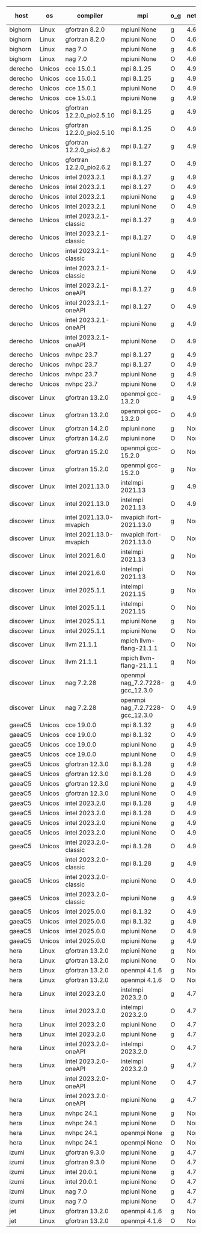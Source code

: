 

| host     | os       | compiler                              | mpi                      | o_g        | netcdf        | build       | u_pass          | u_fail          | s_pass            | s_fail            | e_pass             | e_fail             | nuopc_pass       | nuopc_fail       | artifacts link          |
|----------|----------|---------------------------------------|--------------------------|------------|---------------|-------------|-----------------|-----------------|-------------------|-------------------|--------------------|--------------------|------------------|------------------|-------------------------|
| bighorn | Linux | gfortran 8.2.0 | mpiuni None  | g | 4.6.1  | PASS | 12660 | 0 | 9 | 0 | 43 | 0 | None | None | <a href="https://github.com/esmf-org/esmf-test-artifacts/tree/3db0e49bc19af2ca2ba510d053711956c249c607/develop/gfortran/8.2.0/g/mpiuni/None" target="_blank">3db0e49</a> | 
| bighorn | Linux | gfortran 8.2.0 | mpiuni None  | O | 4.6.1  | PASS | 12660 | 0 | 9 | 0 | 43 | 0 | None | None | <a href="https://github.com/esmf-org/esmf-test-artifacts/tree/11054882bebaba9fee7b1ca143be80cdef1b0052/develop/gfortran/8.2.0/O/mpiuni/None" target="_blank">1105488</a> | 
| bighorn | Linux | nag 7.0 | mpiuni None  | g | 4.6.1  | PASS | 12660 | 0 | 9 | 0 | 43 | 0 | None | None | <a href="https://github.com/esmf-org/esmf-test-artifacts/tree/002e575f0f28c63bafeb6e29b68cb02938241d87/develop/nag/7.0/g/mpiuni/None" target="_blank">002e575</a> | 
| bighorn | Linux | nag 7.0 | mpiuni None  | O | 4.6.1  | PASS | 12660 | 0 | 9 | 0 | 43 | 0 | None | None | <a href="https://github.com/esmf-org/esmf-test-artifacts/tree/53e81ed54cc4187b12aa5de2f586cfdc1679bbc4/develop/nag/7.0/O/mpiuni/None" target="_blank">53e81ed</a> | 
| derecho | Unicos | cce 15.0.1 | mpi 8.1.25  | O | 4.9.2  | PASS | None | None | None | None | None | None | None | None | <a href="https://github.com/esmf-org/esmf-test-artifacts/tree/823c95cfc03653dcf0bfa3556ff607238fc393d0/develop/cce/15.0.1/O/mpi/8.1.25" target="_blank">823c95c</a> | 
| derecho | Unicos | cce 15.0.1 | mpi 8.1.25  | g | 4.9.2  | PASS | None | None | None | None | None | None | None | None | <a href="https://github.com/esmf-org/esmf-test-artifacts/tree/4538a5e6aa86a6be517144876a6e4d3ba626e95c/develop/cce/15.0.1/g/mpi/8.1.25" target="_blank">4538a5e</a> | 
| derecho | Unicos | cce 15.0.1 | mpiuni None  | O | 4.9.2  | PASS | 12424 | 236 | 9 | 0 | 43 | 0 | None | None | <a href="https://github.com/esmf-org/esmf-test-artifacts/tree/34f6bdff9a260926e572e9401b75edb0be37ce7b/develop/cce/15.0.1/O/mpiuni/None" target="_blank">34f6bdf</a> | 
| derecho | Unicos | cce 15.0.1 | mpiuni None  | g | 4.9.2  | PASS | 12583 | 77 | 9 | 0 | 43 | 0 | None | None | <a href="https://github.com/esmf-org/esmf-test-artifacts/tree/49c679cca7e9508395f228d883c8c023903a7298/develop/cce/15.0.1/g/mpiuni/None" target="_blank">49c679c</a> | 
| derecho | Unicos | gfortran 12.2.0_pio2.5.10 | mpi 8.1.25  | g | 4.9.2  | PASS | 14331 | 0 | 51 | 0 | 81 | 0 | 63 | 0 | <a href="https://github.com/esmf-org/esmf-test-artifacts/tree/6f422b71f87fb709dbe9a5963eaac20e7aa8ced5/develop/gfortran/12.2.0_pio2.5.10/g/mpi/8.1.25" target="_blank">6f422b7</a> | 
| derecho | Unicos | gfortran 12.2.0_pio2.5.10 | mpi 8.1.25  | O | 4.9.2  | PASS | 14331 | 0 | 51 | 0 | 81 | 0 | 63 | 0 | <a href="https://github.com/esmf-org/esmf-test-artifacts/tree/55b491a3e014d2c0a5941d842279bafa7272c18f/develop/gfortran/12.2.0_pio2.5.10/O/mpi/8.1.25" target="_blank">55b491a</a> | 
| derecho | Unicos | gfortran 12.2.0_pio2.6.2 | mpi 8.1.27  | g | 4.9.2  | PASS | 14331 | 0 | 51 | 0 | 81 | 0 | 63 | 0 | <a href="https://github.com/esmf-org/esmf-test-artifacts/tree/11672c2804a6139edbaf14daf8b903027e6e8a5a/develop/gfortran/12.2.0_pio2.6.2/g/mpi/8.1.27" target="_blank">11672c2</a> | 
| derecho | Unicos | gfortran 12.2.0_pio2.6.2 | mpi 8.1.27  | O | 4.9.2  | PASS | 14331 | 0 | 51 | 0 | 81 | 0 | 63 | 0 | <a href="https://github.com/esmf-org/esmf-test-artifacts/tree/c996737b9f5be0d121f43dc25583b63aaa32d539/develop/gfortran/12.2.0_pio2.6.2/O/mpi/8.1.27" target="_blank">c996737</a> | 
| derecho | Unicos | intel 2023.2.1 | mpi 8.1.27  | g | 4.9.2  | PASS | 14331 | 0 | 51 | 0 | 81 | 0 | 64 | 0 | <a href="https://github.com/esmf-org/esmf-test-artifacts/tree/6abf1ae609363763d6d0fd5c9bf41378cab00dd8/develop/intel/2023.2.1/g/mpi/8.1.27" target="_blank">6abf1ae</a> | 
| derecho | Unicos | intel 2023.2.1 | mpi 8.1.27  | O | 4.9.2  | PASS | 14331 | 0 | 51 | 0 | 81 | 0 | 64 | 0 | <a href="https://github.com/esmf-org/esmf-test-artifacts/tree/fc9149332cf3bf728d23854a132cdab27916c6c5/develop/intel/2023.2.1/O/mpi/8.1.27" target="_blank">fc91493</a> | 
| derecho | Unicos | intel 2023.2.1 | mpiuni None  | g | 4.9.2  | PASS | 12660 | 0 | 9 | 0 | 43 | 0 | None | None | <a href="https://github.com/esmf-org/esmf-test-artifacts/tree/0c24064e1ae54afedc5d32993e636262dc41f0d7/develop/intel/2023.2.1/g/mpiuni/None" target="_blank">0c24064</a> | 
| derecho | Unicos | intel 2023.2.1 | mpiuni None  | O | 4.9.2  | PASS | 12660 | 0 | 9 | 0 | 43 | 0 | None | None | <a href="https://github.com/esmf-org/esmf-test-artifacts/tree/a2bc85e3fc47e6c2791ee25f14631571c1397ebf/develop/intel/2023.2.1/O/mpiuni/None" target="_blank">a2bc85e</a> | 
| derecho | Unicos | intel 2023.2.1-classic | mpi 8.1.27  | g | 4.9.2  | PASS | 14331 | 0 | 51 | 0 | 81 | 0 | 63 | 0 | <a href="https://github.com/esmf-org/esmf-test-artifacts/tree/4bb86af4c4c63f491736313c27d34de7b66d5937/develop/intel/2023.2.1-classic/g/mpi/8.1.27" target="_blank">4bb86af</a> | 
| derecho | Unicos | intel 2023.2.1-classic | mpi 8.1.27  | O | 4.9.2  | PASS | 14331 | 0 | 51 | 0 | 81 | 0 | 63 | 0 | <a href="https://github.com/esmf-org/esmf-test-artifacts/tree/553081f69d41a58d303faf0fb0e481dad70f3cea/develop/intel/2023.2.1-classic/O/mpi/8.1.27" target="_blank">553081f</a> | 
| derecho | Unicos | intel 2023.2.1-classic | mpiuni None  | g | 4.9.2  | PASS | 12660 | 0 | 9 | 0 | 43 | 0 | None | None | <a href="https://github.com/esmf-org/esmf-test-artifacts/tree/aec685fa178a7b9ad8994f2e96c1b85767e06e83/develop/intel/2023.2.1-classic/g/mpiuni/None" target="_blank">aec685f</a> | 
| derecho | Unicos | intel 2023.2.1-classic | mpiuni None  | O | 4.9.2  | PASS | 12660 | 0 | 9 | 0 | 43 | 0 | None | None | <a href="https://github.com/esmf-org/esmf-test-artifacts/tree/05452c3c19eaf1cca9a73e4160759217175986e0/develop/intel/2023.2.1-classic/O/mpiuni/None" target="_blank">05452c3</a> | 
| derecho | Unicos | intel 2023.2.1-oneAPI | mpi 8.1.27  | g | 4.9.2  | PASS | 14331 | 0 | 51 | 0 | 81 | 0 | 63 | 0 | <a href="https://github.com/esmf-org/esmf-test-artifacts/tree/de13504c7d108730e327ebf479a5c620d8a5d362/develop/intel/2023.2.1-oneAPI/g/mpi/8.1.27" target="_blank">de13504</a> | 
| derecho | Unicos | intel 2023.2.1-oneAPI | mpi 8.1.27  | O | 4.9.2  | PASS | 14331 | 0 | 50 | 1 | 81 | 0 | 63 | 0 | <a href="https://github.com/esmf-org/esmf-test-artifacts/tree/062f93bf9a1f68f289ed991f2a63f0b5813b3e2e/develop/intel/2023.2.1-oneAPI/O/mpi/8.1.27" target="_blank">062f93b</a> | 
| derecho | Unicos | intel 2023.2.1-oneAPI | mpiuni None  | g | 4.9.2  | PASS | 12660 | 0 | 9 | 0 | 43 | 0 | None | None | <a href="https://github.com/esmf-org/esmf-test-artifacts/tree/5ea9c1583c89efc21cc247904b0c0f3e57e9ed80/develop/intel/2023.2.1-oneAPI/g/mpiuni/None" target="_blank">5ea9c15</a> | 
| derecho | Unicos | intel 2023.2.1-oneAPI | mpiuni None  | O | 4.9.2  | PASS | 12660 | 0 | 9 | 0 | 43 | 0 | None | None | <a href="https://github.com/esmf-org/esmf-test-artifacts/tree/8f32a08648081dc12470f5a8dadaf29f24871c28/develop/intel/2023.2.1-oneAPI/O/mpiuni/None" target="_blank">8f32a08</a> | 
| derecho | Unicos | nvhpc 23.7 | mpi 8.1.27  | g | 4.9.2  | PASS | None | None | None | None | None | None | None | None | <a href="https://github.com/esmf-org/esmf-test-artifacts/tree/a098e30a6b4adf2af74fdc43c106a2910c116a0d/develop/nvhpc/23.7/g/mpi/8.1.27" target="_blank">a098e30</a> | 
| derecho | Unicos | nvhpc 23.7 | mpi 8.1.27  | O | 4.9.2  | PASS | None | None | None | None | None | None | None | None | <a href="https://github.com/esmf-org/esmf-test-artifacts/tree/dee57025ccade16c3aeddbedc4be842c4c481d0f/develop/nvhpc/23.7/O/mpi/8.1.27" target="_blank">dee5702</a> | 
| derecho | Unicos | nvhpc 23.7 | mpiuni None  | g | 4.9.2  | PASS | 12660 | 0 | 9 | 0 | 43 | 0 | None | None | <a href="https://github.com/esmf-org/esmf-test-artifacts/tree/f86299f3e4891921ddb48660a3be8700ec809e39/develop/nvhpc/23.7/g/mpiuni/None" target="_blank">f86299f</a> | 
| derecho | Unicos | nvhpc 23.7 | mpiuni None  | O | 4.9.2  | PASS | 12660 | 0 | 9 | 0 | 43 | 0 | None | None | <a href="https://github.com/esmf-org/esmf-test-artifacts/tree/be65ee77ead973f24260f43434ed0051dfb15182/develop/nvhpc/23.7/O/mpiuni/None" target="_blank">be65ee7</a> | 
| discover | Linux | gfortran 13.2.0 | openmpi gcc-13.2.0  | g | 4.9.2  | PASS | 14331 | 0 | 51 | 0 | 81 | 0 | 63 | 0 | <a href="https://github.com/esmf-org/esmf-test-artifacts/tree/ca0755b95e5f26afdbc69334313b3465802f485c/develop/gfortran/13.2.0/g/openmpi/gcc-13.2.0" target="_blank">ca0755b</a> | 
| discover | Linux | gfortran 13.2.0 | openmpi gcc-13.2.0  | O | 4.9.2  | PASS | 14331 | 0 | 51 | 0 | 81 | 0 | 63 | 0 | <a href="https://github.com/esmf-org/esmf-test-artifacts/tree/7738d989056c83ed811ffe7a62e1394dd4f623fb/develop/gfortran/13.2.0/O/openmpi/gcc-13.2.0" target="_blank">7738d98</a> | 
| discover | Linux | gfortran 14.2.0 | mpiuni none  | g | None  | PASS | 12660 | 0 | 9 | 0 | 43 | 0 | None | None | <a href="https://github.com/esmf-org/esmf-test-artifacts/tree/31889335291baaed6d5452080a9b8371103e7e1c/develop/gfortran/14.2.0/g/mpiuni/none" target="_blank">3188933</a> | 
| discover | Linux | gfortran 14.2.0 | mpiuni none  | O | None  | PASS | 12660 | 0 | 9 | 0 | 43 | 0 | None | None | <a href="https://github.com/esmf-org/esmf-test-artifacts/tree/9fd2d410eddc484497a2758d039f6e1dd56aa16a/develop/gfortran/14.2.0/O/mpiuni/none" target="_blank">9fd2d41</a> | 
| discover | Linux | gfortran 15.2.0 | openmpi gcc-15.2.0  | O | None  | FAIL | None | None | None | None | None | None | None | None | <a href="https://github.com/esmf-org/esmf-test-artifacts/tree/bb21cd21a1ff72e908629cfdf0d7ef6e9d04613d/develop/gfortran/15.2.0/O/openmpi/gcc-15.2.0" target="_blank">bb21cd2</a> | 
| discover | Linux | gfortran 15.2.0 | openmpi gcc-15.2.0  | g | None  | FAIL | None | None | None | None | None | None | None | None | <a href="https://github.com/esmf-org/esmf-test-artifacts/tree/ec0511513e346b7ecadde3724949bd4829aa4d48/develop/gfortran/15.2.0/g/openmpi/gcc-15.2.0" target="_blank">ec05115</a> | 
| discover | Linux | intel 2021.13.0 | intelmpi 2021.13  | g | 4.9.2  | PASS | 14331 | 0 | 51 | 0 | 81 | 0 | 63 | 0 | <a href="https://github.com/esmf-org/esmf-test-artifacts/tree/084df83cfa007affba76bb676d81d16b59bee092/develop/intel/2021.13.0/g/intelmpi/2021.13" target="_blank">084df83</a> | 
| discover | Linux | intel 2021.13.0 | intelmpi 2021.13  | O | 4.9.2  | PASS | 14331 | 0 | 51 | 0 | 81 | 0 | 63 | 0 | <a href="https://github.com/esmf-org/esmf-test-artifacts/tree/97923045413fcb7ccb82ce3c328d118d1869855b/develop/intel/2021.13.0/O/intelmpi/2021.13" target="_blank">9792304</a> | 
| discover | Linux | intel 2021.13.0-mvapich | mvapich ifort-2021.13.0  | g | None  | PASS | 14331 | 0 | 51 | 0 | 81 | 0 | 63 | 0 | <a href="https://github.com/esmf-org/esmf-test-artifacts/tree/24682d5247f9c75c96f4d67070d85b0582f631eb/develop/intel/2021.13.0-mvapich/g/mvapich/ifort-2021.13.0" target="_blank">24682d5</a> | 
| discover | Linux | intel 2021.13.0-mvapich | mvapich ifort-2021.13.0  | O | None  | PASS | 14331 | 0 | 51 | 0 | 81 | 0 | 63 | 0 | <a href="https://github.com/esmf-org/esmf-test-artifacts/tree/47e759e449e48077dc722f4405a1771cdfe795f0/develop/intel/2021.13.0-mvapich/O/mvapich/ifort-2021.13.0" target="_blank">47e759e</a> | 
| discover | Linux | intel 2021.6.0 | intelmpi 2021.13  | g | None  | PASS | 14331 | 0 | 51 | 0 | 81 | 0 | 63 | 0 | <a href="https://github.com/esmf-org/esmf-test-artifacts/tree/79a1afbfa313772ad6d78d6017bb2159b8df59fc/develop/intel/2021.6.0/g/intelmpi/2021.13" target="_blank">79a1afb</a> | 
| discover | Linux | intel 2021.6.0 | intelmpi 2021.13  | O | None  | PASS | 14331 | 0 | 51 | 0 | 81 | 0 | 63 | 0 | <a href="https://github.com/esmf-org/esmf-test-artifacts/tree/2ba7d201d3c5d62dfd9e99813970ef47a6db09f5/develop/intel/2021.6.0/O/intelmpi/2021.13" target="_blank">2ba7d20</a> | 
| discover | Linux | intel 2025.1.1 | intelmpi 2021.15  | g | None  | PASS | 14331 | 0 | 51 | 0 | 81 | 0 | 63 | 0 | <a href="https://github.com/esmf-org/esmf-test-artifacts/tree/271e0933befdd93d13eaabd6eb5d4039526f813b/develop/intel/2025.1.1/g/intelmpi/2021.15" target="_blank">271e093</a> | 
| discover | Linux | intel 2025.1.1 | intelmpi 2021.15  | O | None  | PASS | 14331 | 0 | 51 | 0 | 81 | 0 | 63 | 0 | <a href="https://github.com/esmf-org/esmf-test-artifacts/tree/a32d663a050646f26c34b028c51145394ba21d36/develop/intel/2025.1.1/O/intelmpi/2021.15" target="_blank">a32d663</a> | 
| discover | Linux | intel 2025.1.1 | mpiuni None  | g | None  | PASS | 12660 | 0 | 9 | 0 | 43 | 0 | None | None | <a href="https://github.com/esmf-org/esmf-test-artifacts/tree/91d9b1f9a8eb8afaf16505bcc09ba748cb31298a/develop/intel/2025.1.1/g/mpiuni/None" target="_blank">91d9b1f</a> | 
| discover | Linux | intel 2025.1.1 | mpiuni None  | O | None  | PASS | 12660 | 0 | 9 | 0 | 43 | 0 | None | None | <a href="https://github.com/esmf-org/esmf-test-artifacts/tree/b1fe6563761d5d2ff6b475e47372c2b6be951f4c/develop/intel/2025.1.1/O/mpiuni/None" target="_blank">b1fe656</a> | 
| discover | Linux | llvm 21.1.1 | mpich llvm-flang-21.1.1  | O | None  | PASS | None | None | None | None | None | None | None | None | <a href="https://github.com/esmf-org/esmf-test-artifacts/tree/7d5be55c1d099b15b874fa31f99d64d8bdcfc42c/develop/llvm/21.1.1/O/mpich/llvm-flang-21.1.1" target="_blank">7d5be55</a> | 
| discover | Linux | llvm 21.1.1 | mpich llvm-flang-21.1.1  | g | None  | PASS | None | None | None | None | None | None | None | None | <a href="https://github.com/esmf-org/esmf-test-artifacts/tree/d0cff3520f4665a4b89dbf1cd4d897007e2c4165/develop/llvm/21.1.1/g/mpich/llvm-flang-21.1.1" target="_blank">d0cff35</a> | 
| discover | Linux | nag 7.2.28 | openmpi nag_7.2.7228-gcc_12.3.0  | g | 4.9.2  | PASS | None | None | None | None | None | None | None | None | <a href="https://github.com/esmf-org/esmf-test-artifacts/tree/3151509b4eb9d3602130de7565fa68c8c0803c5b/develop/nag/7.2.28/g/openmpi/nag_7.2.7228-gcc_12.3.0" target="_blank">3151509</a> | 
| discover | Linux | nag 7.2.28 | openmpi nag_7.2.7228-gcc_12.3.0  | O | 4.9.2  | PASS | 14331 | 0 | 51 | 0 | 81 | 0 | 58 | 5 | <a href="https://github.com/esmf-org/esmf-test-artifacts/tree/6be6e9a5c9f4a7f3e933bafdf178912685067826/develop/nag/7.2.28/O/openmpi/nag_7.2.7228-gcc_12.3.0" target="_blank">6be6e9a</a> | 
| gaeaC5 | Unicos | cce 19.0.0 | mpi 8.1.32  | g | 4.9.0  | PASS | 9775 | 4286 | None | None | None | None | 60 | 3 | <a href="https://github.com/esmf-org/esmf-test-artifacts/tree/721a12be6ac165b54df3b45f0a76062bc7cd9cc8/develop/cce/19.0.0/g/mpi/8.1.32" target="_blank">721a12b</a> | 
| gaeaC5 | Unicos | cce 19.0.0 | mpi 8.1.32  | O | 4.9.0  | PASS | 14284 | 47 | None | None | None | None | 60 | 3 | <a href="https://github.com/esmf-org/esmf-test-artifacts/tree/032b5f9f5c240d80d4a6d3427cb3751685446f5a/develop/cce/19.0.0/O/mpi/8.1.32" target="_blank">032b5f9</a> | 
| gaeaC5 | Unicos | cce 19.0.0 | mpiuni None  | g | 4.9.0  | PASS | 8895 | 3765 | None | None | None | None | None | None | <a href="https://github.com/esmf-org/esmf-test-artifacts/tree/3aad3be980d2a84cc383f620c0571e52bb25682c/develop/cce/19.0.0/g/mpiuni/None" target="_blank">3aad3be</a> | 
| gaeaC5 | Unicos | cce 19.0.0 | mpiuni None  | O | 4.9.0  | PASS | 12616 | 44 | None | None | None | None | None | None | <a href="https://github.com/esmf-org/esmf-test-artifacts/tree/edda85c2028cfcc697965dab5dde556a89e4bbb8/develop/cce/19.0.0/O/mpiuni/None" target="_blank">edda85c</a> | 
| gaeaC5 | Unicos | gfortran 12.3.0 | mpi 8.1.28  | g | 4.9.0  | PASS | 14331 | 0 | 51 | 0 | 81 | 0 | 63 | 0 | <a href="https://github.com/esmf-org/esmf-test-artifacts/tree/707383766a0dd9821a31dfeec37968f34373e2bd/develop/gfortran/12.3.0/g/mpi/8.1.28" target="_blank">7073837</a> | 
| gaeaC5 | Unicos | gfortran 12.3.0 | mpi 8.1.28  | O | 4.9.0  | PASS | 14331 | 0 | 51 | 0 | 81 | 0 | 63 | 0 | <a href="https://github.com/esmf-org/esmf-test-artifacts/tree/845e8df713fee0b65e47f5a36e4267eaf1b2bc5c/develop/gfortran/12.3.0/O/mpi/8.1.28" target="_blank">845e8df</a> | 
| gaeaC5 | Unicos | gfortran 12.3.0 | mpiuni None  | g | 4.9.0  | PASS | 12660 | 0 | 9 | 0 | 43 | 0 | None | None | <a href="https://github.com/esmf-org/esmf-test-artifacts/tree/36c986ab28d9eefce8c6c77d3cf96c11ecc48a1a/develop/gfortran/12.3.0/g/mpiuni/None" target="_blank">36c986a</a> | 
| gaeaC5 | Unicos | gfortran 12.3.0 | mpiuni None  | O | 4.9.0  | PASS | 12660 | 0 | 9 | 0 | 43 | 0 | None | None | <a href="https://github.com/esmf-org/esmf-test-artifacts/tree/3cf9e71443fc0620ef4d385b7769adde7ab528d6/develop/gfortran/12.3.0/O/mpiuni/None" target="_blank">3cf9e71</a> | 
| gaeaC5 | Unicos | intel 2023.2.0 | mpi 8.1.28  | g | 4.9.0  | PASS | 14331 | 0 | 51 | 0 | 81 | 0 | 63 | 0 | <a href="https://github.com/esmf-org/esmf-test-artifacts/tree/1815b3d5e7d5461a461b660d107f354279e930d2/develop/intel/2023.2.0/g/mpi/8.1.28" target="_blank">1815b3d</a> | 
| gaeaC5 | Unicos | intel 2023.2.0 | mpi 8.1.28  | O | 4.9.0  | PASS | 14331 | 0 | 51 | 0 | 81 | 0 | 63 | 0 | <a href="https://github.com/esmf-org/esmf-test-artifacts/tree/007f129403558dd30fe8b54b42a1ee5407b54d17/develop/intel/2023.2.0/O/mpi/8.1.28" target="_blank">007f129</a> | 
| gaeaC5 | Unicos | intel 2023.2.0 | mpiuni None  | g | 4.9.0  | PASS | 12660 | 0 | 9 | 0 | 43 | 0 | None | None | <a href="https://github.com/esmf-org/esmf-test-artifacts/tree/286285c7be946b12cb96c437da575aa5f4787ee0/develop/intel/2023.2.0/g/mpiuni/None" target="_blank">286285c</a> | 
| gaeaC5 | Unicos | intel 2023.2.0 | mpiuni None  | O | 4.9.0  | PASS | 12660 | 0 | 9 | 0 | 43 | 0 | None | None | <a href="https://github.com/esmf-org/esmf-test-artifacts/tree/cccd3bab4d7f2caf91060b44a9d081487cc908cb/develop/intel/2023.2.0/O/mpiuni/None" target="_blank">cccd3ba</a> | 
| gaeaC5 | Unicos | intel 2023.2.0-classic | mpi 8.1.28  | O | 4.9.0  | PASS | 14331 | 0 | 51 | 0 | 81 | 0 | 63 | 0 | <a href="https://github.com/esmf-org/esmf-test-artifacts/tree/d20f7265d70fc582826136f7ebf25e9953acfa7f/develop/intel/2023.2.0-classic/O/mpi/8.1.28" target="_blank">d20f726</a> | 
| gaeaC5 | Unicos | intel 2023.2.0-classic | mpi 8.1.28  | g | 4.9.0  | PASS | 14331 | 0 | 51 | 0 | 81 | 0 | 63 | 0 | <a href="https://github.com/esmf-org/esmf-test-artifacts/tree/d19e4bafb5c6c41da261634ce24ee16c98b75c2f/develop/intel/2023.2.0-classic/g/mpi/8.1.28" target="_blank">d19e4ba</a> | 
| gaeaC5 | Unicos | intel 2023.2.0-classic | mpiuni None  | O | 4.9.0  | PASS | 12660 | 0 | 9 | 0 | 43 | 0 | None | None | <a href="https://github.com/esmf-org/esmf-test-artifacts/tree/5733d7c44df347a5e7da0e4289e9296014c44d4e/develop/intel/2023.2.0-classic/O/mpiuni/None" target="_blank">5733d7c</a> | 
| gaeaC5 | Unicos | intel 2023.2.0-classic | mpiuni None  | g | 4.9.0  | PASS | 12660 | 0 | 9 | 0 | 43 | 0 | None | None | <a href="https://github.com/esmf-org/esmf-test-artifacts/tree/29a55a6c067bcf8b6b863bdb0cecc3c8851e33a5/develop/intel/2023.2.0-classic/g/mpiuni/None" target="_blank">29a55a6</a> | 
| gaeaC5 | Unicos | intel 2025.0.0 | mpi 8.1.32  | O | 4.9.0  | PASS | 14331 | 0 | 51 | 0 | 81 | 0 | 63 | 0 | <a href="https://github.com/esmf-org/esmf-test-artifacts/tree/a306636b4f2576d31005151a30e38eb41443dacd/develop/intel/2025.0.0/O/mpi/8.1.32" target="_blank">a306636</a> | 
| gaeaC5 | Unicos | intel 2025.0.0 | mpi 8.1.32  | g | 4.9.0  | PASS | 14331 | 0 | 51 | 0 | 81 | 0 | 63 | 0 | <a href="https://github.com/esmf-org/esmf-test-artifacts/tree/48e60d49b3d179fc7223ae4b80328348a9e2255f/develop/intel/2025.0.0/g/mpi/8.1.32" target="_blank">48e60d4</a> | 
| gaeaC5 | Unicos | intel 2025.0.0 | mpiuni None  | O | 4.9.0  | PASS | 12660 | 0 | 9 | 0 | 43 | 0 | None | None | <a href="https://github.com/esmf-org/esmf-test-artifacts/tree/62fbdc400486ac725c67a6ba63f2744df5d68b80/develop/intel/2025.0.0/O/mpiuni/None" target="_blank">62fbdc4</a> | 
| gaeaC5 | Unicos | intel 2025.0.0 | mpiuni None  | g | 4.9.0  | PASS | 12660 | 0 | 9 | 0 | 43 | 0 | None | None | <a href="https://github.com/esmf-org/esmf-test-artifacts/tree/0f2f2bf9154c3059a26466aa5ead67fa197a1c9f/develop/intel/2025.0.0/g/mpiuni/None" target="_blank">0f2f2bf</a> | 
| hera | Linux | gfortran 13.2.0 | mpiuni None  | g | None  | PASS | 12660 | 0 | 9 | 0 | 43 | 0 | None | None | <a href="https://github.com/esmf-org/esmf-test-artifacts/tree/fcacd73d728142778c513cc5307218cf81fb4a19/develop/gfortran/13.2.0/g/mpiuni/None" target="_blank">fcacd73</a> | 
| hera | Linux | gfortran 13.2.0 | mpiuni None  | O | None  | PASS | 12660 | 0 | 9 | 0 | 43 | 0 | None | None | <a href="https://github.com/esmf-org/esmf-test-artifacts/tree/59012b607398e5cda6afe0e04322c6d6f208781c/develop/gfortran/13.2.0/O/mpiuni/None" target="_blank">59012b6</a> | 
| hera | Linux | gfortran 13.2.0 | openmpi 4.1.6  | g | None  | PASS | 14331 | 0 | 51 | 0 | 81 | 0 | 63 | 0 | <a href="https://github.com/esmf-org/esmf-test-artifacts/tree/92c62d77a949201f9430874d93d047ab70439275/develop/gfortran/13.2.0/g/openmpi/4.1.6" target="_blank">92c62d7</a> | 
| hera | Linux | gfortran 13.2.0 | openmpi 4.1.6  | O | None  | PASS | 14331 | 0 | 51 | 0 | 81 | 0 | 63 | 0 | <a href="https://github.com/esmf-org/esmf-test-artifacts/tree/d18a88f05e7a7e0fadf72076203008e1baa453fc/develop/gfortran/13.2.0/O/openmpi/4.1.6" target="_blank">d18a88f</a> | 
| hera | Linux | intel 2023.2.0 | intelmpi 2023.2.0  | g | 4.7.0  | PASS | 14331 | 0 | 51 | 0 | 81 | 0 | 63 | 0 | <a href="https://github.com/esmf-org/esmf-test-artifacts/tree/e68a0d9b9368f66792d86765a38cfbc4ce696c72/develop/intel/2023.2.0/g/intelmpi/2023.2.0" target="_blank">e68a0d9</a> | 
| hera | Linux | intel 2023.2.0 | intelmpi 2023.2.0  | O | 4.7.0  | PASS | 14331 | 0 | 51 | 0 | 81 | 0 | 63 | 0 | <a href="https://github.com/esmf-org/esmf-test-artifacts/tree/58ce36b268f61041d6f3f66f24c51e2ba0e4137d/develop/intel/2023.2.0/O/intelmpi/2023.2.0" target="_blank">58ce36b</a> | 
| hera | Linux | intel 2023.2.0 | mpiuni None  | O | 4.7.0  | PASS | 12660 | 0 | 9 | 0 | 43 | 0 | None | None | <a href="https://github.com/esmf-org/esmf-test-artifacts/tree/f67bf6736a3fe8f0fd48d36a12043e1a89dfcb8a/develop/intel/2023.2.0/O/mpiuni/None" target="_blank">f67bf67</a> | 
| hera | Linux | intel 2023.2.0 | mpiuni None  | g | 4.7.0  | PASS | 12660 | 0 | 9 | 0 | 43 | 0 | None | None | <a href="https://github.com/esmf-org/esmf-test-artifacts/tree/5f3c54eb7b523718dd5328d6276f0cd6e33a256f/develop/intel/2023.2.0/g/mpiuni/None" target="_blank">5f3c54e</a> | 
| hera | Linux | intel 2023.2.0-oneAPI | intelmpi 2023.2.0  | O | 4.7.0  | PASS | 14331 | 0 | 50 | 1 | 81 | 0 | 63 | 0 | <a href="https://github.com/esmf-org/esmf-test-artifacts/tree/be10c95522694157f2d8acc2eb6fc4fe663f8fa7/develop/intel/2023.2.0-oneAPI/O/intelmpi/2023.2.0" target="_blank">be10c95</a> | 
| hera | Linux | intel 2023.2.0-oneAPI | intelmpi 2023.2.0  | g | 4.7.0  | PASS | 14331 | 0 | 51 | 0 | 81 | 0 | 63 | 0 | <a href="https://github.com/esmf-org/esmf-test-artifacts/tree/066f4f7be93692d4d4139e52af7ee3687dd15776/develop/intel/2023.2.0-oneAPI/g/intelmpi/2023.2.0" target="_blank">066f4f7</a> | 
| hera | Linux | intel 2023.2.0-oneAPI | mpiuni None  | O | 4.7.0  | PASS | 12660 | 0 | 9 | 0 | 43 | 0 | None | None | <a href="https://github.com/esmf-org/esmf-test-artifacts/tree/7ba6987822ebfd695f60636d45b0974a679c53b9/develop/intel/2023.2.0-oneAPI/O/mpiuni/None" target="_blank">7ba6987</a> | 
| hera | Linux | intel 2023.2.0-oneAPI | mpiuni None  | g | 4.7.0  | PASS | 12660 | 0 | 9 | 0 | 43 | 0 | None | None | <a href="https://github.com/esmf-org/esmf-test-artifacts/tree/c10e9016de41153ed6f6603c3472f7ce9a4b7506/develop/intel/2023.2.0-oneAPI/g/mpiuni/None" target="_blank">c10e901</a> | 
| hera | Linux | nvhpc 24.1 | mpiuni None  | g | None  | PASS | 12660 | 0 | 9 | 0 | 43 | 0 | None | None | <a href="https://github.com/esmf-org/esmf-test-artifacts/tree/4c4aebeda1576888ed42b94ac506a9252c8b339f/develop/nvhpc/24.1/g/mpiuni/None" target="_blank">4c4aebe</a> | 
| hera | Linux | nvhpc 24.1 | mpiuni None  | O | None  | PASS | 12660 | 0 | 9 | 0 | 43 | 0 | None | None | <a href="https://github.com/esmf-org/esmf-test-artifacts/tree/bf691362b2caeaf0b5afa88cc84e8b020609aab7/develop/nvhpc/24.1/O/mpiuni/None" target="_blank">bf69136</a> | 
| hera | Linux | nvhpc 24.1 | openmpi None  | g | None  | PASS | None | None | None | None | None | None | None | None | <a href="https://github.com/esmf-org/esmf-test-artifacts/tree/b758afe519c61882a2e05f22e4a86a2ec6717363/develop/nvhpc/24.1/g/openmpi/None" target="_blank">b758afe</a> | 
| hera | Linux | nvhpc 24.1 | openmpi None  | O | None  | PASS | 14331 | 0 | 51 | 0 | 81 | 0 | 63 | 0 | <a href="https://github.com/esmf-org/esmf-test-artifacts/tree/02e9f813083e7597e22d276ad053e13b861738ee/develop/nvhpc/24.1/O/openmpi/None" target="_blank">02e9f81</a> | 
| izumi | Linux | gfortran 9.3.0 | mpiuni None  | g | 4.7.4  | PASS | 12660 | 0 | 9 | 0 | 43 | 0 | None | None | <a href="https://github.com/esmf-org/esmf-test-artifacts/tree/6fd6fcbaf20528f5c88f9d4eb5075b67eb9ceb52/develop/gfortran/9.3.0/g/mpiuni/None" target="_blank">6fd6fcb</a> | 
| izumi | Linux | gfortran 9.3.0 | mpiuni None  | O | 4.7.4  | PASS | 12660 | 0 | 9 | 0 | 43 | 0 | None | None | <a href="https://github.com/esmf-org/esmf-test-artifacts/tree/493b234596be531c9e000c044da8b7a962f255a5/develop/gfortran/9.3.0/O/mpiuni/None" target="_blank">493b234</a> | 
| izumi | Linux | intel 20.0.1 | mpiuni None  | g | 4.7.4  | PASS | 12660 | 0 | 9 | 0 | 43 | 0 | None | None | <a href="https://github.com/esmf-org/esmf-test-artifacts/tree/eb518ccf89b43c52e196bf4a075a00ccb9b7a306/develop/intel/20.0.1/g/mpiuni/None" target="_blank">eb518cc</a> | 
| izumi | Linux | intel 20.0.1 | mpiuni None  | O | 4.7.4  | PASS | 12660 | 0 | 9 | 0 | 43 | 0 | None | None | <a href="https://github.com/esmf-org/esmf-test-artifacts/tree/85b849094c81549f9d2b7cab9fe0b340d424b669/develop/intel/20.0.1/O/mpiuni/None" target="_blank">85b8490</a> | 
| izumi | Linux | nag 7.0 | mpiuni None  | g | 4.7.4  | PASS | 12660 | 0 | 9 | 0 | 43 | 0 | None | None | <a href="https://github.com/esmf-org/esmf-test-artifacts/tree/40bbbf021f7b6ae974d5a516f9d8951db16768a4/develop/nag/7.0/g/mpiuni/None" target="_blank">40bbbf0</a> | 
| izumi | Linux | nag 7.0 | mpiuni None  | O | 4.7.4  | PASS | 12660 | 0 | 9 | 0 | 43 | 0 | None | None | <a href="https://github.com/esmf-org/esmf-test-artifacts/tree/f3b723bb56132dd6f1c8fc75fb3afee78f144454/develop/nag/7.0/O/mpiuni/None" target="_blank">f3b723b</a> | 
| jet | Linux | gfortran 13.2.0 | openmpi 4.1.6  | g | None  | PASS | 14308 | 23 | 51 | 0 | 81 | 0 | 63 | 0 | <a href="https://github.com/esmf-org/esmf-test-artifacts/tree/f3667b5401851fec63cbf5c535991630b4bd7b67/develop/gfortran/13.2.0/g/openmpi/4.1.6" target="_blank">f3667b5</a> | 
| jet | Linux | gfortran 13.2.0 | openmpi 4.1.6  | O | None  | PASS | 14308 | 23 | 51 | 0 | 81 | 0 | 63 | 0 | <a href="https://github.com/esmf-org/esmf-test-artifacts/tree/9ae99164444ba5e1790e31324016480d830e1b8e/develop/gfortran/13.2.0/O/openmpi/4.1.6" target="_blank">9ae9916</a> | 
